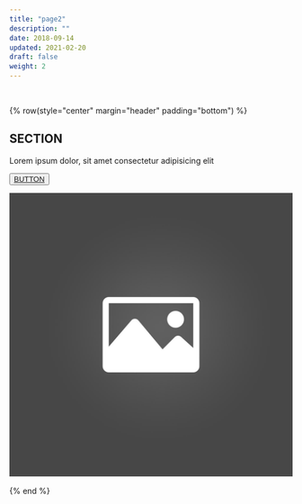 ```yaml
---
title: "page2"
description: ""
date: 2018-09-14
updated: 2021-02-20
draft: false
weight: 2
---
```


<div class="container mx-auto">

<br>

<!-- section 1 -->



{% row(style="center" margin="header" padding="bottom") %}

## SECTION 

Lorem ipsum dolor, sit amet consectetur adipisicing elit

<button>[BUTTON](/)</button>

![Image](placeholder.jpg#medium#mx-auto)

{% end %}




</div>
